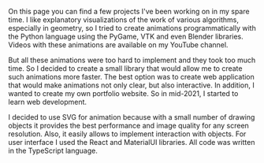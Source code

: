 On this page you can find a few projects I've been working on in my spare time. I like explanatory visualizations of the work of various algorithms, especially in geometry, so I tried to create animations programmatically with the Python language using the PyGame, VTK and even Blender libraries. Videos with these animations are available on my YouTube channel.

But all these animations were too hard to implement and they took too much time. So I decided to create a small library that would allow me to create such animations more faster. The best option was to create web application that would make animations not only clear, but also interactive. In addition, I wanted to create my own portfolio website. So in mid-2021, I started to learn web development.

I decided to use SVG for animation because with a small number of drawing objects it provides the best performance and image quality for any screen resolution. Also, it easily allows to implement interaction with objects. For user interface I used the React and MaterialUI libraries. All code was written in the TypeScript language.
